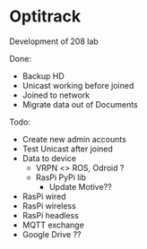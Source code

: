 # Optitrack
Development of 208 lab

Done:
- Backup HD
- Unicast working before joined
- Joined to network
- Migrate data out of Documents

Todo:
- Create new admin accounts
- Test Unicast after joined
- Data to device
    - VRPN <> ROS, Odroid ?
    - RasPi PyPi lib
        - Update Motive??
- RasPi wired
- RasPi wireless
- RasPi headless
- MQTT exchange
- Google Drive ??

      
